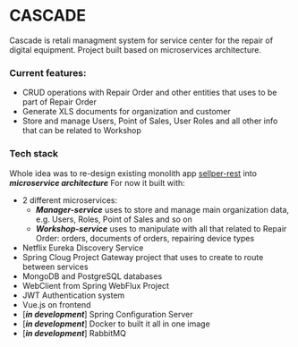 CASCADE
===========
Cascade is retali managment system for service center for the repair of digital equipment. Project built based on microservices architecture.

### Current features:
- CRUD operations with Repair Order and other entities that uses to be part of Repair Order
- Generate XLS documents for organization and customer
- Store and manage Users, Point of Sales, User Roles and all other info that can be related to Workshop

### Tech stack
Whole idea was to re-design existing monolith app [sellper-rest](https://github.com/Allteran/sellper-rest) into ***microservice architecture***
For now it built with:
- 2 different microservices:
  - ***Manager-service*** uses to store and manage main organization data, e.g. Users, Roles, Point of Sales and so on
  - ***Workshop-service*** uses to manipulate with all that related to Repair Order: orders, documents of orders, repairing device types
- Netflix Eureka Discovery Service
- Spring Cloug Project Gateway project that uses to create <api-gateway> to route between services
- MongoDB and PostgreSQL databases
- WebClient from Spring WebFlux Project
- JWT Authentication system
- Vue.js on frontend
- [___in development___] Spring Configuration Server 
- [___in development___] Docker to built it all in one image 
- [___in development___] RabbitMQ 
